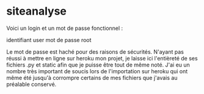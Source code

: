 # siteanalyse

Voici un login et un mot de passe fonctionnel :

identifiant user
mot de passe root 

Le mot de passe est haché pour des raisons de sécurités. N'ayant pas réussi à mettre en ligne sur heroku mon projet, je laisse ici l'entièreté de ses fichiers .py et static afin que je puisse être tout de même noté. J'ai eu un nombre très important de soucis lors de l'importation sur heroku qui ont même été jusqu'à corrompre certains de mes fichiers que j'avais au préalable conservé. 
